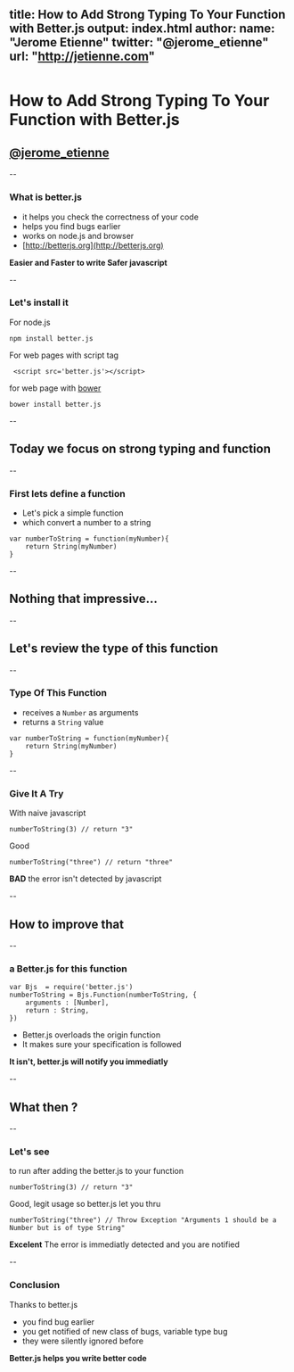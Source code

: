 title: How to Add Strong Typing To Your Function with Better.js
output: index.html
author:
  name: "Jerome Etienne"
  twitter: "@jerome_etienne"
  url: "http://jetienne.com"
--

<style>.slide-content{width: 1024px;}</style>
<style>.slide-content code {font-size:150%;}</style>
<style>h1 {margin-top:50px;}</style>
<base target='_blank'/>

# How to Add Strong Typing To Your Function with Better.js

## <a href='http://twitter.com/jerome_etienne'>@jerome_etienne</a>

--

### What is better.js

* it helps you check the correctness of your code
* helps you find bugs earlier
* works on node.js and browser
* [http://betterjs.org](http://betterjs.org)

**Easier and Faster to write Safer javascript**

--

### Let's install it

For node.js

```
npm install better.js
```

For web pages with script tag

```
 <script src='better.js'></script>
```

for web page with [bower](http://bower.io)

```
bower install better.js
```

--

## Today we focus on strong typing and function

--

### First lets define a function

* Let's pick a simple function
* which convert a number to a string

```
var numberToString = function(myNumber){
	return String(myNumber)
}
```

--

## Nothing that impressive...

--

## Let's review the type of this function

--

### Type Of This Function

* receives a ```Number``` as arguments
* returns a ```String``` value

```
var numberToString = function(myNumber){
	return String(myNumber)
}
```

--

### Give It A Try

With naive javascript

```
numberToString(3) // return "3"
```

Good

```
numberToString("three") // return "three"
```

**BAD** the error isn't detected by javascript

--

## How to improve that

--

### a Better.js for this function

```
var Bjs	 = require('better.js')
numberToString = Bjs.Function(numberToString, {
	arguments : [Number],
	return : String,
})
```

* Better.js overloads the origin function
* It makes sure your specification is followed

**It isn't, better.js will notify you immediatly**

--

## What then ?

--

### Let's see

to run after adding the better.js to your function

```
numberToString(3) // return "3"
```

Good, legit usage so better.js let you thru


```
numberToString("three") // Throw Exception "Arguments 1 should be a Number but is of type String"
```

**Excelent** The error is immediatly detected and you are notified

--

### Conclusion 

Thanks to better.js 
* you find bug earlier
* you get notified of new class of bugs, variable type bug
* they were silently ignored before

**Better.js helps you write better code**
